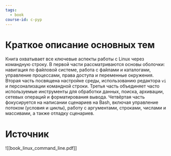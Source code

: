 ```yaml
---
tags:
  - book
course-id: c-pyp
---
```

# Краткое описание основных тем
Книга охватывает все ключевые аспекты работы с Linux через командную строку. В первой части рассматриваются основы оболочки: навигация по файловой системе, работа с файлами и каталогами, управление процессами, права доступа и переменные окружения. Вторая часть посвящена настройке среды, использованию редактора `vi` и персонализации командной строки. Третья часть объединяет часто используемые инструменты для обработки данных, поиска, архивации, сетевых операций и форматирования вывода. Четвёртая часть фокусируется на написании сценариев на Bash, включая управление потоком (условия и циклы), работу с аргументами, строками, числами и массивами, а также отладку сценариев.

# Источник

![[book_linux_command_line.pdf]]